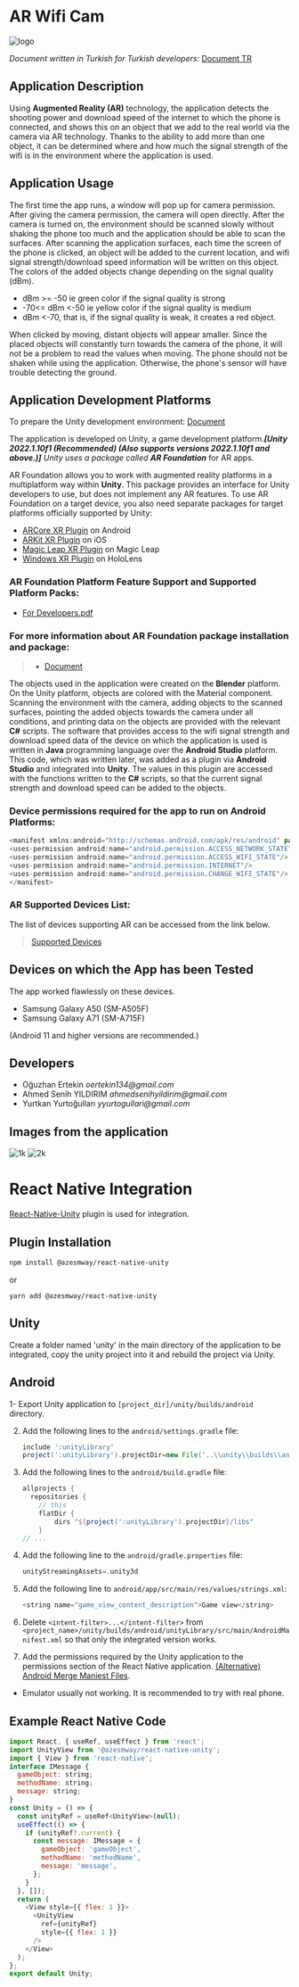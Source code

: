 # AR Wifi Cam

![logo](https://user-images.githubusercontent.com/68961575/183023181-95774d0c-1382-4119-9fff-cfc5191e6c3c.png)

_Document written in Turkish for Turkish developers:_ [Document TR](https://github.com/oguzhanertekin/AR-Wifi-Cam/blob/main/README%20-TR.md)

## Application Description

Using **Augmented Reality (AR)** technology, the application detects the shooting power and download speed of the internet to which the phone is connected, and shows this on an object that we add to the real world via the camera via AR technology. Thanks to the ability to add more than one object, it can be determined where and how much the signal strength of the wifi is in the environment where the application is used.

## Application Usage

The first time the app runs, a window will pop up for camera permission. After giving the camera permission, the camera will open directly. After the camera is turned on, the environment should be scanned slowly without shaking the phone too much and the application should be able to scan the surfaces. After scanning the application surfaces, each time the screen of the phone is clicked, an object will be added to the current location, and wifi signal strength/download speed information will be written on this object. The colors of the added objects change depending on the signal quality (dBm).
* dBm >= -50 ie green color if the signal quality is strong
* -70<= dBm <-50 ie yellow color if the signal quality is medium
* dBm <-70, that is, if the signal quality is weak, it creates a red object.

When clicked by moving, distant objects will appear smaller. Since the placed objects will constantly turn towards the camera of the phone, it will not be a problem to read the values when moving. The phone should not be shaken while using the application. Otherwise, the phone's sensor will have trouble detecting the ground.

## Application Development Platforms
To prepare the Unity development environment:
[Document](https://github.com/oguzhanertekin/AR-Wifi-Cam/files/9394810/install.pdf)



The application is developed on Unity, a game development platform._**[Unity 2022.1.10f1 (Recommended) (Also supports versions 2022.1.10f1 and above.)]** Unity uses a package called **AR Foundation**_ for AR apps.


AR Foundation allows you to work with augmented reality platforms in a multiplatform way within **Unity**. This package provides an interface for Unity developers to use, but does not implement any AR features. To use AR Foundation on a target device, you also need separate packages for target platforms officially supported by Unity:
* [ARCore XR Plugin](https://docs.unity3d.com/Packages/com.unity.xr.arcore@4.1/manual/index.html) on Android
* [ARKit XR Plugin](https://docs.unity3d.com/Packages/com.unity.xr.arkit@4.1/manual/index.html) on iOS
* [Magic Leap XR Plugin](https://docs.unity3d.com/Packages/com.unity.xr.magicleap@6.0/manual/index.html) on Magic Leap
* [Windows XR Plugin](https://docs.unity3d.com/Packages/com.unity.xr.windowsmr@4.0/manual/index.html) on HoloLens
    


### **AR Foundation** Platform Feature Support and Supported Platform Packs:
* [For Developers.pdf](https://github.com/oguzhanertekin/AR-Wifi-Cam/files/9394817/ForDevelopers.pdf)


### For more information about AR Foundation package installation and package:
>* [Document](https://docs.unity3d.com/Packages/com.unity.xr.arfoundation@4.1/manual/index.html)

The objects used in the application were created on the **Blender** platform. On the Unity platform, objects are colored with the Material component.
Scanning the environment with the camera, adding objects to the scanned surfaces, pointing the added objects towards the camera under all conditions, and printing data on the objects are provided with the relevant **C#** scripts. The software that provides access to the wifi signal strength and download speed data of the device on which the application is used is written in **Java** programming language over the **Android Studio** platform. This code, which was written later, was added as a plugin via **Android Studio** and integrated into **Unity**. The values in this plugin are accessed with the functions written to the **C#** scripts, so that the current signal strength and download speed can be added to the objects.

### Device permissions required for the app to run on Android Platforms:

```java
<manifest xmlns:android="http://schemas.android.com/apk/res/android" package="com.example.wifiplugin">
<uses-permission android:name="android.permission.ACCESS_NETWORK_STATE"/>
<uses-permission android:name="android.permission.ACCESS_WIFI_STATE"/>
<uses-permission android:name="android.permission.INTERNET"/>
<uses-permission android:name="android.permission.CHANGE_WIFI_STATE"/>
</manifest>
```

### AR Supported Devices List:

The list of devices supporting AR can be accessed from the link below.
>[Supported Devices](https://developers.google.com/ar/devices)



## Devices on which the App has been Tested
The app worked flawlessly on these devices.
* Samsung Galaxy A50 (SM-A505F)
* Samsung Galaxy A71 (SM-A715F)

(Android 11 and higher versions are recommended.)

## Developers
* Oğuzhan Ertekin _oertekin134@gmail.com_
* Ahmed Senih YILDIRIM _ahmedsenihyildirim@gmail.com_
* Yurtkan Yurtoğulları _yyurtogullari@gmail.com_

## Images from the application

![1k](https://user-images.githubusercontent.com/68961575/183061368-6923a3e1-4d6a-4b08-b5e5-0429e3303ad2.png) ![2k](https://user-images.githubusercontent.com/68961575/183061603-7df1604b-0100-42d4-a3dc-7b37685a3864.png)

# React Native Integration
[React-Native-Unity](https://github.com/azesmway/react-native-unity) plugin is used for integration.

## Plugin Installation
```sh
npm install @azesmway/react-native-unity
```
or
```
yarn add @azesmway/react-native-unity
```

## Unity
Create a folder named 'unity' in the main directory of the application to be integrated, copy the unity project into it and rebuild the project via Unity.

## Android

  1- Export Unity application to `[project_dir]/unity/builds/android` directory.

2. Add the following lines to the `android/settings.gradle` file:
    ```gradle
    include ':unityLibrary'
    project(':unityLibrary').projectDir=new File('..\\unity\\builds\\android\\unityLibrary')
    ```
    
3. Add the following lines to the `android/build.gradle` file:
    ```gradle
    allprojects {
      repositories {
        // this
        flatDir {
            dirs "${project(':unityLibrary').projectDir}/libs"
        }
    // ...
    ```
    
4. Add the following line to the `android/gradle.properties` file:
    ```gradle
    unityStreamingAssets=.unity3d
    ```
5. Add the following line to ``android/app/src/main/res/values/strings.xml``:
    ```javascript
    <string name="game_view_content_description">Game view</string>
    ```
    
6. Delete `<intent-filter>...</intent-filter>` from ``<project_name>/unity/builds/android/unityLibrary/src/main/AndroidManifest.xml`` so that only the integrated version works.

7. Add the permissions required by the Unity application to the permissions section of the React Native application. [(Alternative) Android Merge Maniest Files](https://developer.android.com/studio/build/manage-manifests#merge_priorities).

- Emulator usually not working. It is recommended to try with real phone.

## Example React Native Code
```js
import React, { useRef, useEffect } from 'react';
import UnityView from '@azesmway/react-native-unity';
import { View } from 'react-native';
interface IMessage {
  gameObject: string;
  methodName: string;
  message: string;
}
const Unity = () => {
  const unityRef = useRef<UnityView>(null);
  useEffect(() => {
    if (unityRef?.current) {
      const message: IMessage = {
        gameObject: 'gameObject',
        methodName: 'methodName',
        message: 'message',
      };
    }
  }, []);
  return (
    <View style={{ flex: 1 }}>
      <UnityView
        ref={unityRef}
        style={{ flex: 1 }}
      />
    </View>
  );
};
export default Unity;
```
